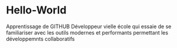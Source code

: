 # Hello-World
Apprentissage de GITHUB
Développeur vielle école qui essaie de se familiariser avec les outils modernes et performants permettant les développemnts collaboratifs

